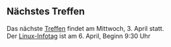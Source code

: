 ## Nächstes Treffen
Das nächste [Treffen](/Treffen/Termine/04_2019/) findet am Mittwoch, 3. April statt.   
Der [Linux-Infotag](/Aktionen/LIT-2019/) ist am 6. April, Beginn 9:30 Uhr
